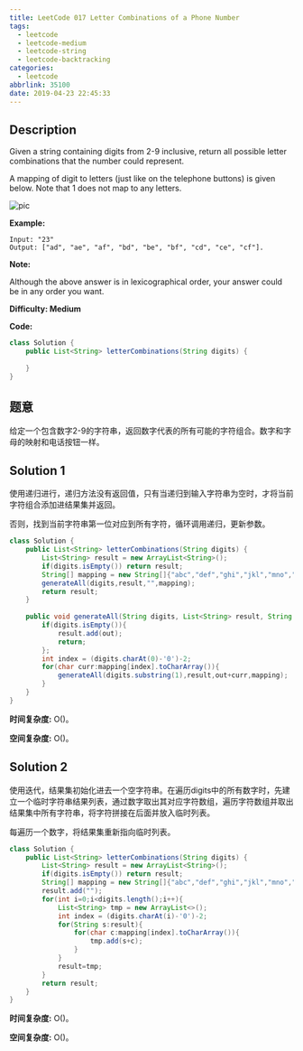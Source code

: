 ```yaml
---
title: LeetCode 017 Letter Combinations of a Phone Number
tags:
  - leetcode
  - leetcode-medium
  - leetcode-string
  - leetcode-backtracking
categories:
  - leetcode
abbrlink: 35100
date: 2019-04-23 22:45:33
---
```


## Description

Given a string containing digits from 2-9 inclusive, return all possible letter combinations that the number could represent.

A mapping of digit to letters (just like on the telephone buttons) is given below. Note that 1 does not map to any letters.

![pic](http://upload.wikimedia.org/wikipedia/commons/thumb/7/73/Telephone-keypad2.svg/200px-Telephone-keypad2.svg.png)

**Example:**

```
Input: "23"
Output: ["ad", "ae", "af", "bd", "be", "bf", "cd", "ce", "cf"].
```

**Note:**

Although the above answer is in lexicographical order, your answer could be in any order you want.

**Difficulty: Medium**

**Code:**

```java
class Solution {
    public List<String> letterCombinations(String digits) {
        
    }
}
```

<!-- more -->

## 题意

给定一个包含数字2-9的字符串，返回数字代表的所有可能的字符组合。数字和字母的映射和电话按钮一样。

## Solution 1

使用递归进行，递归方法没有返回值，只有当递归到输入字符串为空时，才将当前字符组合添加进结果集并返回。

否则，找到当前字符串第一位对应到所有字符，循环调用递归，更新参数。

```java
class Solution {
    public List<String> letterCombinations(String digits) {
        List<String> result = new ArrayList<String>();
        if(digits.isEmpty()) return result;
        String[] mapping = new String[]{"abc","def","ghi","jkl","mno","pqrs","tuv","wxyz"};
        generateAll(digits,result,"",mapping);
        return result;
    }
    
    public void generateAll(String digits, List<String> result, String out, String[] mapping){
        if(digits.isEmpty()){
            result.add(out);
            return;
        };
        int index = (digits.charAt(0)-'0')-2;
        for(char curr:mapping[index].toCharArray()){
            generateAll(digits.substring(1),result,out+curr,mapping);
        }
    }
}
```

**时间复杂度:** O()。

**空间复杂度:** O()。

## Solution 2

使用迭代，结果集初始化进去一个空字符串。在遍历digits中的所有数字时，先建立一个临时字符串结果列表，通过数字取出其对应字符数组，遍历字符数组并取出结果集中所有字符串，将字符拼接在后面并放入临时列表。

每遍历一个数字，将结果集重新指向临时列表。

```java
class Solution {
    public List<String> letterCombinations(String digits) {
        List<String> result = new ArrayList<String>();
        if(digits.isEmpty()) return result;
        String[] mapping = new String[]{"abc","def","ghi","jkl","mno","pqrs","tuv","wxyz"};
        result.add("");
        for(int i=0;i<digits.length();i++){
            List<String> tmp = new ArrayList<>();
            int index = (digits.charAt(i)-'0')-2;
            for(String s:result){
                for(char c:mapping[index].toCharArray()){
                    tmp.add(s+c);
                }
            }
            result=tmp;
        }
        return result;
    }
}
```

**时间复杂度:** O()。

**空间复杂度:** O()。
